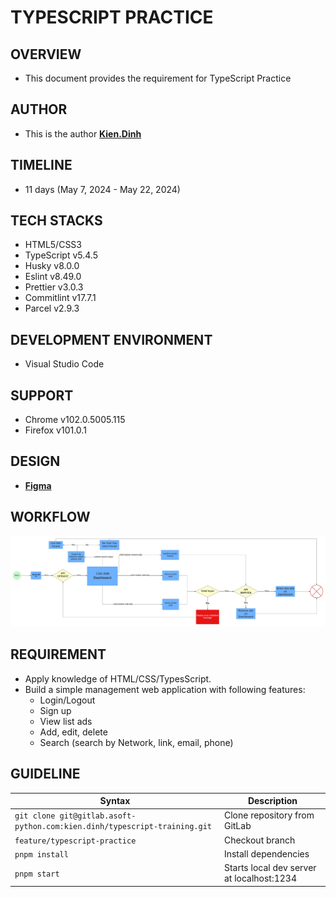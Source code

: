 # TYPESCRIPT PRACTICE

## OVERVIEW

- This document provides the requirement for TypeScript Practice

## AUTHOR

- This is the author **[Kien.Dinh](https://gitlab.asoft-python.com/kien.dinh)**

## TIMELINE

- 11 days (May 7, 2024 - May 22, 2024)

## TECH STACKS

- HTML5/CSS3
- TypeScript v5.4.5
- Husky v8.0.0
- Eslint v8.49.0
- Prettier v3.0.3
- Commitlint v17.7.1
- Parcel v2.9.3

## DEVELOPMENT ENVIRONMENT

- Visual Studio Code

## SUPPORT

- Chrome v102.0.5005.115
- Firefox v101.0.1

## DESIGN

- **[Figma](https://www.figma.com/file/bAMU7cSvI9cenydNVlZN4a/microsoft-ads-dashboard-gregoirevella?node-id=0%3A318&mode=dev)**

## WORKFLOW

![Flowchart](/Flowcharts.jpeg)

## REQUIREMENT

- Apply knowledge of HTML/CSS/TypesScript.
- Build a simple management web application with following features:
  - Login/Logout
  - Sign up
  - View list ads
  - Add, edit, delete
  - Search (search by Network, link, email, phone)

## GUIDELINE

| Syntax                                                                    | Description                               |
| ------------------------------------------------------------------------- | ----------------------------------------- |
| `git clone git@gitlab.asoft-python.com:kien.dinh/typescript-training.git` | Clone repository from GitLab              |
| `feature/typescript-practice`                                             | Checkout branch                           |
| `pnpm install`                                                            | Install dependencies                      |
| `pnpm start`                                                              | Starts local dev server at localhost:1234 |

